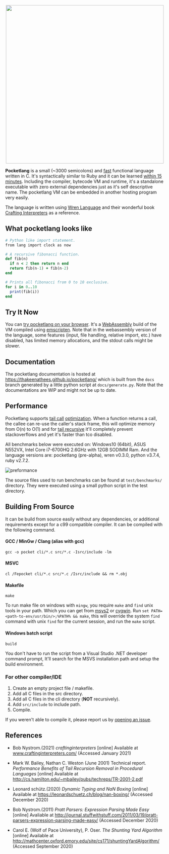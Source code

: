 
<p align="center" >
<img src="https://user-images.githubusercontent.com/41085900/117528974-88fa8d00-aff2-11eb-8001-183c14786362.png" width="500" >
</p>

**Pocketlang** is a small (~3000 semicolons) and [fast](https://github.com/ThakeeNathees/pocketlang#performance)
functional language written in C. It's syntactically similar to Ruby and it can
be learned [within 15 minutes](https://thakeenathees.github.io/pocketlang/getting-started-learn-in-15-minutes.html).
Including the compiler, bytecode VM and runtime, it's a standalone executable
with zero external dependencies just as it's self descriptive name. The pocketlang
VM can be embedded in another hosting program very easily.

The language is written using [Wren Language](https://wren.io/) and their
wonderful book [Crafting Interpreters](http://www.craftinginterpreters.com/) as
a reference.

## What pocketlang looks like

```ruby
# Python like import statement.
from lang import clock as now

# A recursive fibonacci function.
def fib(n)
  if n < 2 then return n end
  return fib(n-1) + fib(n-2)
end

# Prints all fibonacci from 0 to 10 exclusive.
for i in 0..10
  print(fib(i))
end
```

## Try It Now

You can [try pocketlang on your browser](https://thakeenathees.github.io/pocketlang/getting-started-try-it-now.html).
It's a [WebAssembly](https://webassembly.org/) build of the VM compiled using [emscripten](https://emscripten.org/).
Note that in the webassembly version of the language, some features (input, file handling, relative import, etc.)
have disabled, has limited memory allocations, and the stdout calls might be slower.

## Documentation

The pocketlang documentation is hosted at https://thakeenathees.github.io/pocketlang/ which
is built from the `docs` branch generated by a little python script at `docs/generate.py`.
Note that the documentations are WIP and might not be up to date.

## Performance

Pocketlang supports [tail call](https://en.wikipedia.org/wiki/Tail_call) [optimization](https://wiki.c2.com/?TailCallOptimization).
When a function returns a call, the callee can re-use the caller's stack frame, this will optimize memory from O(n) to O(1)
and for [tail recursive](https://www.youtube.com/watch?v=-PX0BV9hGZY) it'll completely prevent stackoverflows and yet it's faster
than tco disabled.

All benchmarks below were executed on: Windows10 (64bit), ASUS N552VX, Intel Core i7-6700HQ 2.6GHz
with 12GB SODIMM Ram. And the language versions are: pocketlang (pre-alpha), wren v0.3.0,
python v3.7.4, ruby v2.7.2.

![preformance](https://user-images.githubusercontent.com/41085900/120123257-6f043280-c1cb-11eb-8c20-a42153268a0f.png)

The source files used to run benchmarks can be found at `test/benchmarks/`
directory. They were executed using a small python script in the test directory.

## Building From Source

It can be build from source easily without any dependencies, or additional requirements
except for a c99 compatible compiler. It can be compiled with the following command.

#### GCC / MinGw / Clang (alias with gcc)
```
gcc -o pocket cli/*.c src/*.c -Isrc/include -lm
```

#### MSVC
```
cl /Fepocket cli/*.c src/*.c /Isrc/include && rm *.obj
```

#### Makefile
```
make
```
To run make file on windows with `mingw`, you require `make` and `find` unix tools in your path.
Which you can get from [msys2](https://www.msys2.org/) or [cygwin](https://www.cygwin.com/). Run
`set PATH=<path-to-env/usr/bin/>;%PATH% && make`, this will override the system `find` command with
unix `find` for the current session, and run the `make` script.

#### Windows batch script
```
build
```
You don't have to run the script from a Visual Studio .NET developer command prompt, It'll search
for the MSVS installation path and setup the build environment.

### For other compiler/IDE

1. Create an empty project file / makefile.
2. Add all C files in the src directory.
3. Add all C files in the cli directory (**NOT** recursively).
4. Add `src/include` to include path.
5. Compile.

If you weren't able to compile it, please report us by [opening an issue](https://github.com/ThakeeNathees/pocketlang/issues/new).


## References
- Bob Nystrom.(2021) *craftinginterpreters* [online] Available at www.craftinginterpreters.com/ (Accessed January 2021)

- Mark W. Bailey, Nathan C. Weston (June 2001) Technical report. *Performance Benefits of Tail Recursion Removal in
Procedural Languages* [online] Available at http://cs.hamilton.edu/~mbailey/pubs/techreps/TR-2001-2.pdf

- Leonard schütz.(2020) *Dynamic Typing and NaN Boxing* [online] Available at https://leonardschuetz.ch/blog/nan-boxing/ (Accessed December 2020)

- Bob Nystrom.(2011) *Pratt Parsers: Expression Parsing Made Easy* [online] Avaliable at http://journal.stuffwithstuff.com/2011/03/19/pratt-parsers-expression-parsing-made-easy/ (Accessed December 2020)

- Carol E. (Wolf of Pace University), P. Oser. *The Shunting Yard Algorithm* [online] Available at http://mathcenter.oxford.emory.edu/site/cs171/shuntingYardAlgorithm/ (Accessed September 2020)
